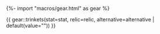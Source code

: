 {%- import "macros/gear.html" as gear %}

{{ gear::trinkets(stat=stat, relic=relic, alternative=alternative | default(value="")) }}